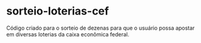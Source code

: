 # sorteio-loterias-cef
Código criado para o sorteio de dezenas para que o usuário possa apostar em diversas loterias da caixa econômica federal.
